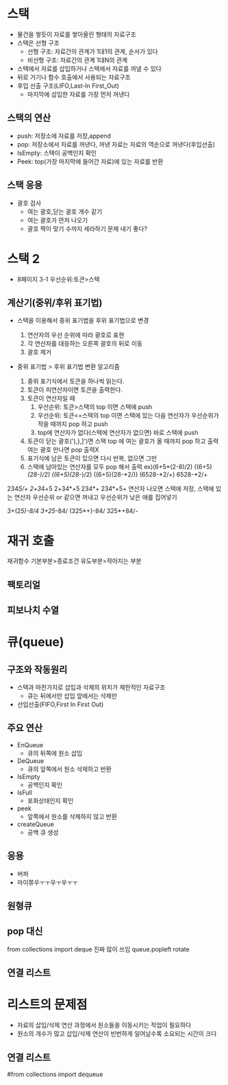 # 스택
- 물건을 쌓듯이 자료를 쌓아올린 형태의 자료구조
- 스택은 선형 구조
    - 선형 구조: 자료간의 관계가 1대1의 관계, 순서가 있다
    - 비선형 구조: 자료간의 관계 1대N의 관계
- 스택에서 자료를 삽입하거나 스택에서 자료를 꺼낼 수 있다
- 뒤로 가기나 함수 호출에서 사용되는 자료구조
- 후입 선출 구조(LIFO,Last-In First_Out)
    - 마지막에 삽입한 자료를 가장 먼저 꺼낸다
## 스택의 연산
- push: 저장소에 자료를 저장,append
- pop: 저장소에서 자료를 꺼낸다, 꺼낸 자료는 자료의 역순으로 꺼낸다(후입선출)
- IsEmpty: 스택이 공백인지 확인
- Peek: top(가장 마지막에 들어간 자료)에 있는 자료를 반환
## 스택 응용
- 괄호 검사
    - 여는 괄호,닫는 괄호 개수 같기
    - 여는 괄호가 먼저 나오기
    - 괄호 짝이 맞기
      수까지 세라하기 문제 내기 좋다?
# 스택 2
- 8페이지 3-1 우선순위:토큰>스택
## 계산기(중위/후위  표기법)
- 스택을 이용해서 중위 표기법을 후위 표기법으로 변경
    1. 연산자의 우선 순위에 따라 괄호로 표현
    2. 각 연산자를 대응하는 오른쪽 괄호의 뒤로 이동
    3. 괄호 제거

- 중위 표기법 > 후위 표기법 변환 알고리즘
    1. 중위 표기식에서 토큰을 하나씩 읽는다.
    2. 토큰이 피연산자이면 토큰을 출력한다.
    3. 토큰이 연산자일 때
        1. 우선순위: 토큰>스택의 top 이면 스택에 push
        2. 우선순위: 토큰<=스택의 top 이면 스택에 있는 다음 연산자가 우선순위가 작을 때까지 pop 하고 push
        3. top에 연산자가 없다(스택에 연산자가 없으면) 바로 스택에 push
    4. 토큰이 닫는 괄호('),},]')면 스택 top 에 여는 괄호가 올 때까지 pop 하고 출력 여는 괄호 만나면 pop 출력X
    5. 표기식에 남은 토큰이 있으면 다시 반복, 없으면 그만
    6. 스택에 남아있는 연산자를 모두 pop 해서 출력
       ex)(6+5*(2-8)/2)
       ((6+5)*(28-)/2)
       ((6+5)(28-*)/2)
       ((6+5)(28-*2/))
       (6528-*2/+)
       6528-*2/+

234*5/+
2+3*4+5
2+34*+5
234*+
234*+5+
연산자 나오면 스택에 저장, 스택에 있는 연산자 우선순위 or 같으면 꺼내고 우선순위가 낮은 애를 집어넣기



3+(2*5)-8/4
3+25*-84/
(325*+)-84/
325*+84/-
# 재귀 호출
재귀함수 기본부분>종료조건 유도부분>작아지는 부분
## 팩토리얼
## 피보나치 수열

# 큐(queue)
## 구조와 작동원리
- 스택과 마찬가지로 삽입과 삭제의 위치가 제한적인 자료구조
    - 큐는 뒤에서만 삽입 앞에서는 삭제만
- 선입선출(FIFO,First In First Out)
## 주요 연산
- EnQueue
  - 큐의 뒤쪽에 원소 삽입
- DeQueue
  - 큐의 앞쪽에서 원소 삭제하고 반환
- IsEmpty
  - 공백인지 확인
- IsFull
  - 포화상태인지 확인
- peek
  - 앞쪽에서 원소를 삭제하지 않고 반환
- createQueue
  - 공백 큐 생성
## 응용
- 버퍼
- 마이쮸우ㅜㅜ우ㅜ우ㅜㅜ
## 원형큐
## pop 대신
from collections import deque 진짜 많이 쓰임 queue.popleft rotate

## 연결 리스트
# 리스트의 문제점
- 자료의 삽입/삭제 연산 과정에서 원소들을 이동시키는 작업이 필요하다
- 원소의 개수가 많고 삽입/삭제 연산이 빈번하게 일어날수록 소요되는 시간이 크다
## 연결 리스트

#from collections import dequeue     